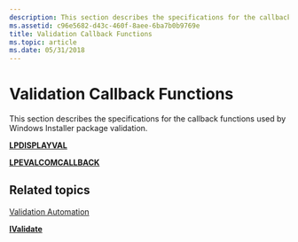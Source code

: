 ```yaml
---
description: This section describes the specifications for the callback functions used by Windows Installer package validation.
ms.assetid: c96e5682-d43c-460f-8aee-6ba7b0b9769e
title: Validation Callback Functions
ms.topic: article
ms.date: 05/31/2018
---
```


# Validation Callback Functions

This section describes the specifications for the callback functions used by Windows Installer package validation.

[**LPDISPLAYVAL**](/windows/desktop/api/evalcom2/nc-evalcom2-lpdisplayval)

[**LPEVALCOMCALLBACK**](/windows/desktop/api/evalcom2/nc-evalcom2-lpevalcomcallback)

## Related topics

<dl> <dt>

[Validation Automation](validation-automation.md)
</dt> <dt>

[**IValidate**](/windows/desktop/api/evalcom2/nn-evalcom2-ivalidate)
</dt> </dl>

 

 



